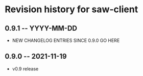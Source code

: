 # Revision history for saw-client

## 0.9.1 -- YYYY-MM-DD

* NEW CHANGELOG ENTRIES SINCE 0.9.0 GO HERE


## 0.9.0 -- 2021-11-19

* v0.9 release
